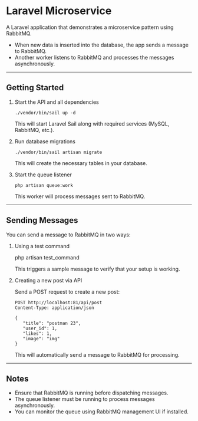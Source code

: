 # Laravel Microservice

A Laravel application that demonstrates a microservice pattern using RabbitMQ.

- When new data is inserted into the database, the app sends a message to RabbitMQ.
- Another worker listens to RabbitMQ and processes the messages asynchronously.

---

## Getting Started

1. Start the API and all dependencies

   `./vendor/bin/sail up -d`

   This will start Laravel Sail along with required services (MySQL, RabbitMQ, etc.).

2. Run database migrations

   `./vendor/bin/sail artisan migrate`

   This will create the necessary tables in your database.

3. Start the queue listener

   `php artisan queue:work`

   This worker will process messages sent to RabbitMQ.

---

## Sending Messages

You can send a message to RabbitMQ in two ways:

1. Using a test command

   php artisan test_command

   This triggers a sample message to verify that your setup is working.

2. Creating a new post via API

   Send a POST request to create a new post:
    ```
   POST http://localhost:81/api/post
   Content-Type: application/json

   {
       "title": "postman 23",
       "user_id": 1,
       "likes": 1,
       "image": "img"
   }
    ```
   This will automatically send a message to RabbitMQ for processing.

---

## Notes

- Ensure that RabbitMQ is running before dispatching messages.
- The queue listener must be running to process messages asynchronously.
- You can monitor the queue using RabbitMQ management UI if installed.

